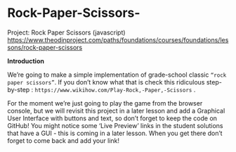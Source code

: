 # Rock-Paper-Scissors-
Project: Rock Paper Scissors (javascript)
https://www.theodinproject.com/paths/foundations/courses/foundations/lessons/rock-paper-scissors



**Introduction**

We’re going to make a simple implementation of grade-school classic ``“rock paper scissors”``. If you don’t know what that is check this ridiculous step-by-step : ``https://www.wikihow.com/Play-Rock,-Paper,-Scissors`` . 

For the moment we’re just going to play the game from the browser console, but we will revisit this project in a later lesson and add a Graphical User Interface with buttons and text, so don’t forget to keep the code on GitHub! You might notice some ‘Live Preview’ links in the student solutions that have a GUI - this is coming in a later lesson. When you get there don’t forget to come back and add your link!